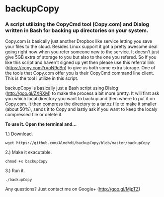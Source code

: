 backupCopy
==========

### A script utilizing the CopyCmd tool (Copy.com) and Dialog written in Bash for backing up directories on your system. ###


Copy.com is basically just another Dropbox like service letting you save your files to the cloud. Besides Linux support it got a pretty awesome deal going right now when you refer
someone new to the service. It doesn't just give 5GB extra of storage to you but also to the one you refered. So if you like this script and haven't signed up yet then please use 
this referral link (https://copy.com?r=oN9cBn) to give us both some extra storage. One of the tools that Copy.com offer you is their CopyCmd command line client. This is the tool 
i utilize in this script. 

backupCopy is basically just a Bash script using Dialog (http://goo.gl/ZXRXM) to make the process a bit more pretty. It will first ask you which local directory you want to backup 
and then where to put it on Copy.com. It then compress the directory to a tar.xz file to make it smaller (about 50%), sends it to Copy and lastly ask if you want to keep the localy 
compressed file or delete it.

**To use it. Open the terminal and...**

1.) Download. 

``` wget https://github.com/Almehdi/backupCopy/blob/master/backupCopy ```

2.) Make it exacutable. 

``` chmod +x backupCopy ```

3.) Run it. 

``` ./backupCopy ```

Any questions? Just contact me on Google+ (http://goo.gl/MjpTZ)
